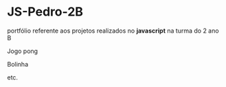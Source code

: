 # JS-Pedro-2B
portfólio referente aos projetos realizados no **javascript** na turma do 2 ano B

Jogo pong 

Bolinha 

etc.

